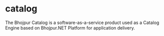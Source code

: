 # catalog
The Bhojpur Catalog is a software-as-a-service product used as a Catalog Engine based on Bhojpur.NET Platform for application delivery.
